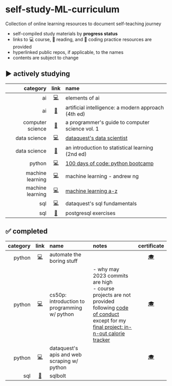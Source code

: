 # self-study-ML-curriculum
Collection of online learning resources to document self-teaching journey

- self-compiled study materials by **progress status**
- links to 💻 course, 📕 reading, and 🔐 coding practice resources are provided
- hyperlinked public repos, if applicable, to the names
- contents are subject to change

## ️▶️ **actively studying**

| category | link | name | 
| --: | :--: | :-- | 
| ai | [💻](https://www.elementsofai.com/) | elements of ai | 
| ai | [📕](https://www.amazon.com/Artificial-Intelligence-A-Modern-Approach/dp/0134610997) | artificial intelligence: a modern approach (4th ed) | 
| computer science | [📕](https://www.amazon.com/Programmers-Guide-Computer-Science-self-taught/dp/195120400X) | a programmer's guide to computer science vol. 1 |
| data science | [💻](https://www.dataquest.io/path/data-scientist/) | [dataquest's data scientist](https://github.com/marilynyi/dataquest-data-scientist) |
| data science | [📕](https://www.statlearning.com/) | an introduction to statistical learning (2nd ed) |
| python | [💻](https://www.udemy.com/course/100-days-of-code/) | [100 days of code: python bootcamp](https://github.com/marilynyi/100-days-of-code-python) |
| machine learning | [💻](https://www.coursera.org/specializations/machine-learning-introduction#courses) | machine learning - andrew ng |
| machine learning | [💻](https://www.udemy.com/course/machinelearning/) | [machine learning a-z](https://github.com/marilynyi/machine-learning-a-z) |
| sql | [💻](https://www.dataquest.io/path/sql-skills/) | dataquest's sql fundamentals |
| sql | [🔐](https://pgexercises.com/) | postgresql exercises |


## ✅ **completed**
| category | link | name | notes | certificate |
| --: | :--: | :-- | :-- | :--: |
| python | [💻](https://www.udemy.com/course/automate/) | automate the boring stuff | | [🎓](https://www.udemy.com/certificate/UC-99a74a71-7d7b-48fd-8482-9607312ce24b/)
| python | [💻](https://cs50.harvard.edu/python/2022/) | cs50p: introduction to programming w/ python | - why may 2023 commits are high <br /> - course projects are not provided following [code of conduct](https://cs50.harvard.edu/python/2022/honesty/) except for my [final project: in-n-out calorie tracker](https://github.com/marilynyi/in-n-out-calorie-tracker) | [🎓](https://certificates.cs50.io/4f2fd42f-3aec-45ef-be7e-6964693ee369.png?size=letter)
| python | [💻](https://www.dataquest.io/path/apis-and-web-scraping-with-python-skill-path/) | dataquest's apis and web scraping w/ python | | [🎓](https://app.dataquest.io/view_cert/X1WFRG9EF616XRLOAHRG) |
| sql | [🔐](https://sqlbolt.com/) | sqlbolt |






